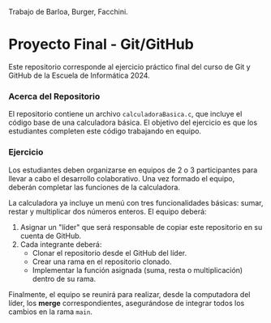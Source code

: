 Trabajo de Barloa, Burger, Facchini.




# Proyecto Final - Git/GitHub

Este repositorio corresponde al ejercicio práctico final del curso de Git y GitHub de la Escuela de Informática 2024.

### Acerca del Repositorio
El repositorio contiene un archivo `calculadoraBasica.c`, que incluye el código base de una calculadora básica. El objetivo del ejercicio es que los estudiantes completen este código trabajando en equipo.

### Ejercicio
Los estudiantes deben organizarse en equipos de 2 o 3 participantes para llevar a cabo el desarrollo colaborativo. Una vez formado el equipo, deberán completar las funciones de la calculadora. 

La calculadora ya incluye un menú con tres funcionalidades básicas: sumar, restar y multiplicar dos números enteros. El equipo deberá:
1. Asignar un "líder" que será responsable de copiar este repositorio en su cuenta de GitHub.
2. Cada integrante deberá:
   - Clonar el repositorio desde el GitHub del líder.
   - Crear una rama en el repositorio clonado.
   - Implementar la función asignada (suma, resta o multiplicación) dentro de su rama.

Finalmente, el equipo se reunirá para realizar, desde la computadora del líder, los **merge** correspondientes, asegurándose de integrar todos los cambios en la rama `main`.
